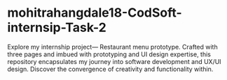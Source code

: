# mohitrahangdale18-CodSoft-internsip-Task-2
Explore my internship project— Restaurant menu prototype. Crafted with three pages and imbued with prototyping and UI design expertise, this repository encapsulates my journey into software development and UX/UI design. Discover the convergence of creativity and functionality within.
